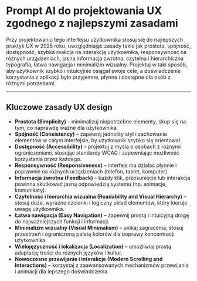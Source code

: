 # Prompt AI do projektowania UX zgodnego z najlepszymi zasadami

Przy projektowaniu tego interfejsu użytkownika stosuj się do najlepszych praktyk UX w 2025 roku, uwzględniając zasady takie jak prostota, spójność, dostępność, szybka reakcja na interakcję użytkownika, responsywność na różnych urządzeniach, jasna informacja zwrotna, czytelna i hierarchiczna typografia, łatwa nawigacja i minimalizm wizualny. Projektuj w taki sposób, aby użytkownik szybko i intuicyjnie osiągał swoje cele, a doświadczenie korzystania z aplikacji było przyjemne, płynne i dostępne dla osób z różnymi potrzebami.

---

## Kluczowe zasady UX design

- **Prostota (Simplicity)** – minimalizuj niepotrzebne elementy, skup się na tym, co naprawdę ważne dla użytkownika.
- **Spójność (Consistency)** – zapewnij jednolity styl i zachowanie elementów w całym interfejsie, by użytkownik szybko się orientował.
- **Dostępność (Accessibility)** – projektuj z myślą o osobach z różnymi ograniczeniami, stosując standardy WCAG i zapewniając możliwość korzystania przez każdego.
- **Responsywność (Responsiveness)** – interfejs ma działać płynnie i poprawnie na różnych urządzeniach (telefon, tablet, komputer).
- **Informacja zwrotna (Feedback)** – każdy klik, przesunięcie lub interakcja powinna skutkować jasną odpowiedzią systemu (np. animacje, komunikaty).
- **Czytelność i hierarchia wizualna (Readability and Visual Hierarchy)** – stosuj duże, wyraźne czcionki i logiczny układ elementów, który kieruje uwagę użytkownika.
- **Łatwa nawigacja (Easy Navigation)** – zapewnij prostą i intuicyjną drogę do najważniejszych funkcji i informacji.
- **Minimalizm wizualny (Visual Minimalism)** – unikaj zagracenia, stosuj przestrzeń i ograniczoną paletę kolorów dla poprawy koncentracji użytkownika.
- **Wielojęzyczność i lokalizacja (Localization)** – umożliwiaj prostą adaptację treści do różnych języków i kultur.
- **Nowoczesne przewijanie i interakcje (Modern Scrolling and Interactions)** – korzystaj z zaawansowanych mechanizmów przewijania i animacji dla lepszego doświadczenia.
